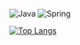 
![Java](https://img.shields.io/badge/java-%23ED8B00.svg?style=for-the-badge&logo=java&logoColor=white)
![Spring](https://img.shields.io/badge/spring-%236DB33F.svg?style=for-the-badge&logo=spring&logoColor=white)

[![Top Langs](https://github-readme-stats.vercel.app/api/top-langs/?username=web-dot)](https://github.com/anuraghazra/github-readme-stats)




